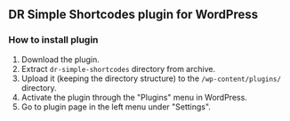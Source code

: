 ## DR Simple Shortcodes plugin for WordPress

### How to install plugin

1. Download the plugin.
2. Extract `dr-simple-shortcodes` directory from archive.
3. Upload it (keeping the directory structure) to the `/wp-content/plugins/` directory.
4. Activate the plugin through the "Plugins" menu in WordPress.
5. Go to plugin page in the left menu under "Settings".
